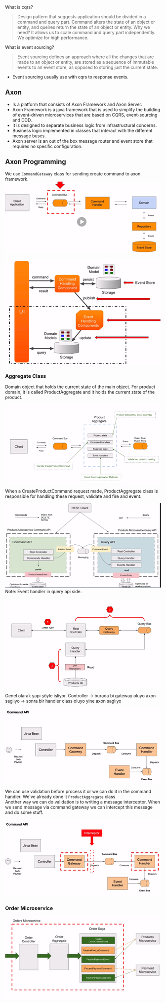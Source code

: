 What is cqrs?
> Design pattern that suggests application should be divided in a command and query part.
> Command alters the state of an object or entity, and queires return the state of an object or entity.
Why we need?
> It allows us to scale command and query part independently. We optimize for high performance.
<p>
What is event sourcing?

> Event sourcing defines an approach where all the changes that are made to an object or entity,
> are stored as a sequence of immutable events to an event store, as opposed
> to storing just the current state.

* Event sourcing usually use with cqrs to response events.

## Axon
* Is a platform that consists of Axon Framework and Axon Server.
* Axon Framework is a java framework that is used to simplify the building
of event-driven microservices that are based on CQRS, event-sourcing and DDD.
* It is designed to separate business logic from infrastructural concerns.
* Business logic implemented in classes that interact with the different message buses.
* Axon server is an out of the box message router and event store that requires no spesific configuration.

## Axon Programming
We use `CommandGateway` class for sending create command to axon framework.
![alt text](../images/axon/product-command-pipeline.PNG)

![alt text](../images/axon/app-arch1.PNG)

### Aggregate Class
Domain object that holds the current state of the main object.
For product domain, it is called ProductAggregate and it holds the current state of the product.

![alt text](../images/axon/3.PNG)

When a CreateProductCommand request made, ProductAggregate class is responsible for 
handling these request, validate and fire and event.

![alt text](../images/axon/4.PNG)
Note: Event handler in query api side.

![alt text](../images/axon/5.PNG)

Genel olarak yapı şöyle işliyor.
Controller -> burada bi gateway oluyo axon saglıyo -> sonra bir handler class oluyo yine axon saglıyo

![alt text](../images/axon/6.PNG)

We can use validation before process it or we can do it in the command handler. We've already done it `ProductAggregate` class
<br>
Another way we can do validation is to writing a message interceptor. When we send message via command gateway we can 
intercept this message and do some stuff.

![alt text](../images/axon/7.PNG)

### Order Microservice

![alt text](../images/axon/8.PNG)
